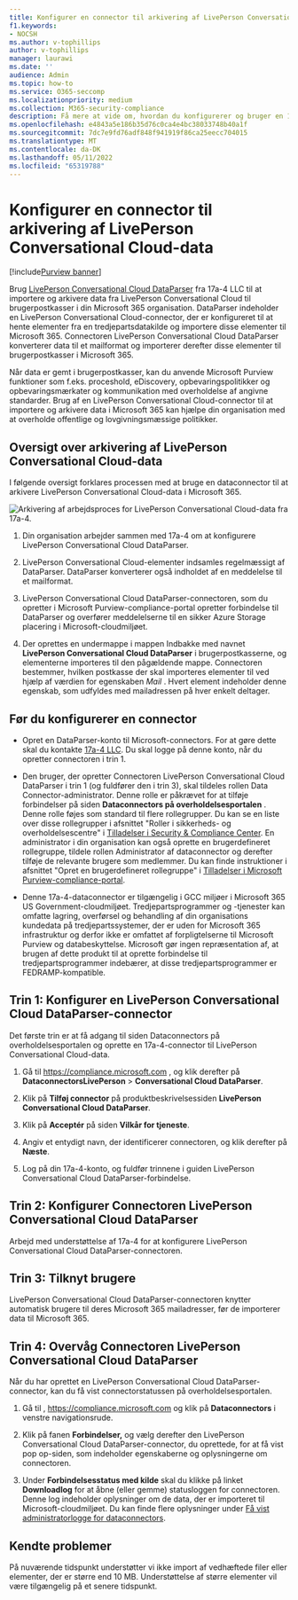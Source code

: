 ```yaml
---
title: Konfigurer en connector til arkivering af LivePerson Conversational Cloud-data i Microsoft 365
f1.keywords:
- NOCSH
ms.author: v-tophillips
author: v-tophillips
manager: laurawi
ms.date: ''
audience: Admin
ms.topic: how-to
ms.service: O365-seccomp
ms.localizationpriority: medium
ms.collection: M365-security-compliance
description: Få mere at vide om, hvordan du konfigurerer og bruger en 17a-4 LivePerson Conversational Cloud DataParser-connector til at importere og arkivere LivePerson Conversational Cloud-data i Microsoft 365.
ms.openlocfilehash: e4843a5e186b35d76c0ca4e4bc38033748b40a1f
ms.sourcegitcommit: 7dc7e9fd76adf848f941919f86ca25eecc704015
ms.translationtype: MT
ms.contentlocale: da-DK
ms.lasthandoff: 05/11/2022
ms.locfileid: "65319788"
---
```

# <a name="set-up-a-connector-to-archive-liveperson-conversational-cloud-data"></a>Konfigurer en connector til arkivering af LivePerson Conversational Cloud-data

[!include[Purview banner](../includes/purview-rebrand-banner.md)]

Brug [LivePerson Conversational Cloud DataParser](https://www.17a-4.com/liveperson-dataparser/) fra 17a-4 LLC til at importere og arkivere data fra LivePerson Conversational Cloud til brugerpostkasser i din Microsoft 365 organisation. DataParser indeholder en LivePerson Conversational Cloud-connector, der er konfigureret til at hente elementer fra en tredjepartsdatakilde og importere disse elementer til Microsoft 365. Connectoren LivePerson Conversational Cloud DataParser konverterer data til et mailformat og importerer derefter disse elementer til brugerpostkasser i Microsoft 365.

Når data er gemt i brugerpostkasser, kan du anvende Microsoft Purview funktioner som f.eks. proceshold, eDiscovery, opbevaringspolitikker og opbevaringsmærkater og kommunikation med overholdelse af angivne standarder. Brug af en LivePerson Conversational Cloud-connector til at importere og arkivere data i Microsoft 365 kan hjælpe din organisation med at overholde offentlige og lovgivningsmæssige politikker.

## <a name="overview-of-archiving-liveperson-conversational-cloud-data"></a>Oversigt over arkivering af LivePerson Conversational Cloud-data

I følgende oversigt forklares processen med at bruge en dataconnector til at arkivere LivePerson Conversational Cloud-data i Microsoft 365.

![Arkivering af arbejdsproces for LivePerson Conversational Cloud-data fra 17a-4.](../media/LiveEngageDataParserConnectorWorkflow.png)

1. Din organisation arbejder sammen med 17a-4 om at konfigurere LivePerson Conversational Cloud DataParser.

2. LivePerson Conversational Cloud-elementer indsamles regelmæssigt af DataParser. DataParser konverterer også indholdet af en meddelelse til et mailformat.

3. LivePerson Conversational Cloud DataParser-connectoren, som du opretter i Microsoft Purview-compliance-portal opretter forbindelse til DataParser og overfører meddelelserne til en sikker Azure Storage placering i Microsoft-cloudmiljøet.

4. Der oprettes en undermappe i mappen Indbakke med navnet **LivePerson Conversational Cloud DataParser** i brugerpostkasserne, og elementerne importeres til den pågældende mappe. Connectoren bestemmer, hvilken postkasse der skal importeres elementer til ved hjælp af værdien for egenskaben *Mail* . Hvert element indeholder denne egenskab, som udfyldes med mailadressen på hver enkelt deltager.

## <a name="before-you-set-up-a-connector"></a>Før du konfigurerer en connector

- Opret en DataParser-konto til Microsoft-connectors. For at gøre dette skal du kontakte [17a-4 LLC](https://www.17a-4.com/contact/). Du skal logge på denne konto, når du opretter connectoren i trin 1.

- Den bruger, der opretter Connectoren LivePerson Conversational Cloud DataParser i trin 1 (og fuldfører den i trin 3), skal tildeles rollen Data Connector-administrator. Denne rolle er påkrævet for at tilføje forbindelser på siden **Dataconnectors på overholdelsesportalen** . Denne rolle føjes som standard til flere rollegrupper. Du kan se en liste over disse rollegrupper i afsnittet "Roller i sikkerheds- og overholdelsescentre" i [Tilladelser i Security & Compliance Center](../security/office-365-security/permissions-in-the-security-and-compliance-center.md#roles-in-the-security--compliance-center). En administrator i din organisation kan også oprette en brugerdefineret rollegruppe, tildele rollen Administrator af dataconnector og derefter tilføje de relevante brugere som medlemmer. Du kan finde instruktioner i afsnittet "Opret en brugerdefineret rollegruppe" i [Tilladelser i Microsoft Purview-compliance-portal](microsoft-365-compliance-center-permissions.md#create-a-custom-role-group).

- Denne 17a-4-dataconnector er tilgængelig i GCC miljøer i Microsoft 365 US Government-cloudmiljøet. Tredjepartsprogrammer og -tjenester kan omfatte lagring, overførsel og behandling af din organisations kundedata på tredjepartssystemer, der er uden for Microsoft 365 infrastruktur og derfor ikke er omfattet af forpligtelserne til Microsoft Purview og databeskyttelse. Microsoft gør ingen repræsentation af, at brugen af dette produkt til at oprette forbindelse til tredjepartsprogrammer indebærer, at disse tredjepartsprogrammer er FEDRAMP-kompatible.

## <a name="step-1-set-up-a-liveperson-conversational-cloud-dataparser-connector"></a>Trin 1: Konfigurer en LivePerson Conversational Cloud DataParser-connector

Det første trin er at få adgang til siden Dataconnectors på overholdelsesportalen og oprette en 17a-4-connector til LivePerson Conversational Cloud-data.

1. Gå til <https://compliance.microsoft.com> , og klik derefter på **DataconnectorsLivePerson** >  **Conversational Cloud DataParser**.

2. Klik på **Tilføj connector** på produktbeskrivelsessiden **LivePerson Conversational Cloud DataParser**.

3. Klik på **Acceptér** på siden **Vilkår for tjeneste**.

4. Angiv et entydigt navn, der identificerer connectoren, og klik derefter på **Næste**.

5. Log på din 17a-4-konto, og fuldfør trinnene i guiden LivePerson Conversational Cloud DataParser-forbindelse.

## <a name="step-2-configure-the-liveperson-conversational-cloud-dataparser-connector"></a>Trin 2: Konfigurer Connectoren LivePerson Conversational Cloud DataParser

Arbejd med understøttelse af 17a-4 for at konfigurere LivePerson Conversational Cloud DataParser-connectoren.

## <a name="step-3-map-users"></a>Trin 3: Tilknyt brugere

LivePerson Conversational Cloud DataParser-connectoren knytter automatisk brugere til deres Microsoft 365 mailadresser, før de importerer data til Microsoft 365.

## <a name="step-4-monitor-the-liveperson-conversational-cloud-dataparser-connector"></a>Trin 4: Overvåg Connectoren LivePerson Conversational Cloud DataParser

Når du har oprettet en LivePerson Conversational Cloud DataParser-connector, kan du få vist connectorstatussen på overholdelsesportalen.

1. Gå til , <https://compliance.microsoft.com> og klik på **Dataconnectors** i venstre navigationsrude.

2. Klik på fanen **Forbindelser,** og vælg derefter den LivePerson Conversational Cloud DataParser-connector, du oprettede, for at få vist pop op-siden, som indeholder egenskaberne og oplysningerne om connectoren.

3. Under **Forbindelsesstatus med kilde** skal du klikke på linket **Downloadlog** for at åbne (eller gemme) statusloggen for connectoren. Denne log indeholder oplysninger om de data, der er importeret til Microsoft-cloudmiljøet. Du kan finde flere oplysninger under [Få vist administratorlogge for dataconnectors](data-connector-admin-logs.md).

## <a name="known-issues"></a>Kendte problemer

På nuværende tidspunkt understøtter vi ikke import af vedhæftede filer eller elementer, der er større end 10 MB. Understøttelse af større elementer vil være tilgængelig på et senere tidspunkt.
